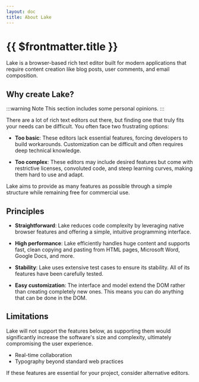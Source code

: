 ```yaml
---
layout: doc
title: About Lake
---
```


# {{ $frontmatter.title }}

Lake is a browser-based rich text editor built for modern applications that require content creation like blog posts, user comments, and email composition.

## Why create Lake?

:::warning Note
This section includes some personal opinions.
:::

There are a lot of rich text editors out there, but finding one that truly fits your needs can be difficult. You often face two frustrating options:

* **Too basic**: These editors lack essential features, forcing developers to build workarounds. Customization can be difficult and often requires deep technical knowledge.

* **Too complex**: These editors may include desired features but come with restrictive licenses, convoluted code, and steep learning curves, making them hard to use and adapt.

Lake aims to provide as many features as possible through a simple structure while remaining free for commercial use.

## Principles

* **Straightforward**: Lake reduces code complexity by leveraging native browser features and offering a simple, intuitive programming interface.

* **High performance**: Lake efficiently handles huge content and supports fast, clean copying and pasting from HTML pages, Microsoft Word, Google Docs, and more.

* **Stability**: Lake uses extensive test cases to ensure its stability. All of its features have been carefully tested.

* **Easy customization**: The interface and model extend the DOM rather than creating completely new ones. This means you can do anything that can be done in the DOM.


## Limitations

Lake will not support the features below, as supporting them would significantly increase the software's size and complexity, ultimately compromising the user experience.

* Real-time collaboration
* Typography beyond standard web practices

If these features are essential for your project, consider alternative editors.
